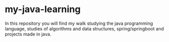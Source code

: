 # my-java-learning
 In this repository you will find my walk studying the java programming language, studies of algorithms and data structures, spring/springboot and projects made in java.
